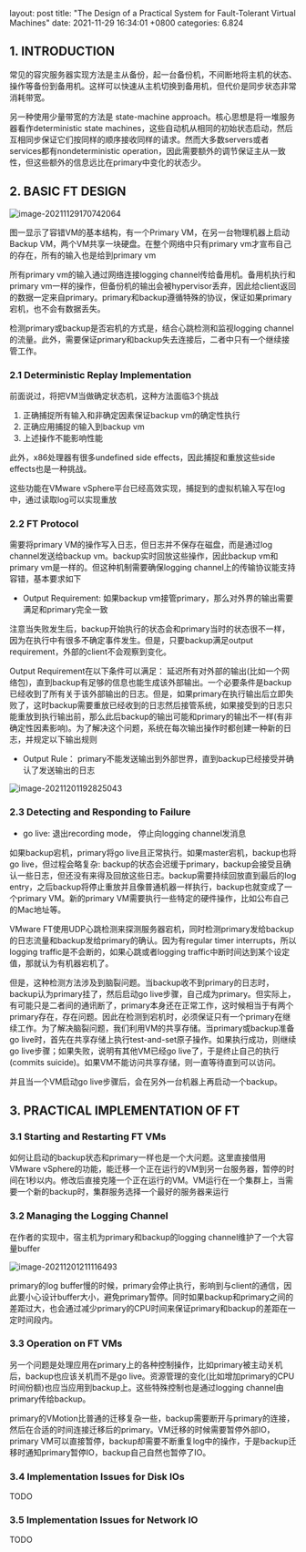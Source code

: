 
layout: post
title:  "The Design of a Practical System for Fault-Tolerant Virtual Machines"
date:   2021-11-29 16:34:01 +0800
categories: 6.824



## 1. INTRODUCTION

常见的容灾服务器实现方法是主从备份，起一台备份机，不间断地将主机的状态、操作等备份到备用机。这样可以快速从主机切换到备用机，但代价是同步状态非常消耗带宽。

另一种使用少量带宽的方法是 state-machine approach。核心思想是将一堆服务器看作deterministic state machines，这些自动机从相同的初始状态启动，然后互相同步保证它们按同样的顺序接收同样的请求。然而大多数servers或者services都有nondeterministic operation，因此需要额外的调节保证主从一致性，但这些额外的信息远比在primary中变化的状态少。



## 2. BASIC FT DESIGN

![image-20211129170742064](/assets/2021/11/vmft/image-20211129170742064.png)

图一显示了容错VM的基本结构，有一个Primary VM，在另一台物理机器上启动Backup VM，两个VM共享一块硬盘。在整个网络中只有primary vm才宣布自己的存在，所有的输入也是给到primary vm

所有primary vm的输入通过网络连接logging channel传给备用机。备用机执行和primary vm一样的操作，但备份机的输出会被hypervisor丢弃，因此给client返回的数据一定来自primary。primary和backup遵循特殊的协议，保证如果primary宕机，也不会有数据丢失。

检测primary或backup是否宕机的方式是，结合心跳检测和监视logging channel的流量。此外，需要保证primary和backup失去连接后，二者中只有一个继续接管工作。

### 2.1 Deterministic Replay Implementation

前面说过，将把VM当做确定状态机，这种方法面临3个挑战

1. 正确捕捉所有输入和非确定因素保证backup vm的确定性执行
2. 正确应用捕捉的输入到backup vm
3. 上述操作不能影响性能

此外，x86处理器有很多undefined side effects，因此捕捉和重放这些side effects也是一种挑战。

这些功能在VMware vSphere平台已经高效实现，捕捉到的虚拟机输入写在log中，通过读取log可以实现重放

### 2.2 FT Protocol

需要将primary VM的操作写入日志，但日志并不保存在磁盘，而是通过log channel发送给backup vm。backup实时回放这些操作，因此backup vm和primary vm是一样的。但这种机制需要确保logging channel上的传输协议能支持容错，基本要求如下

* Output Requirement: 如果backup vm接管primary，那么对外界的输出需要满足和primary完全一致

注意当失败发生后，backup开始执行的状态会和primary当时的状态很不一样，因为在执行中有很多不确定事件发生。但是，只要backup满足output requirement，外部的client不会观察到变化。

Output Requirement在以下条件可以满足： 延迟所有对外部的输出(比如一个网络包)，直到backup有足够的信息也能生成该外部输出。一个必要条件是backup已经收到了所有关于该外部输出的日志。但是，如果primary在执行输出后立即失败了，这时backup需要重放已经收到的日志然后接管系统，如果接受到的日志只能重放到执行输出前，那么此后backup的输出可能和primary的输出不一样(有非确定性因素影响)。为了解决这个问题，系统在每次输出操作时都创建一种新的日志，并规定以下输出规则

* Output Rule： primary不能发送输出到外部世界，直到backup已经接受并确认了发送输出的日志



![image-20211201192825043](/assets/2021/11/vmft/image-20211201192825043.png)

### 2.3 Detecting and Responding to Failure

* go live: 退出recording mode， 停止向logging channel发消息

如果backup宕机，primary将go live且正常执行。如果master宕机，backup也将go live，但过程会略复杂: backup的状态会迟缓于primary，backup会接受且确认一些日志，但还没有来得及回放这些日志。backup需要持续回放直到最后的log entry，之后backup将停止重放并且像普通机器一样执行，backup也就变成了一个primary VM。新的primary VM需要执行一些特定的硬件操作，比如公布自己的Mac地址等。

VMware FT使用UDP心跳检测来探测服务器宕机，同时检测primary发给backup的日志流量和backup发给primary的确认。因为有regular timer interrupts，所以logging traffic是不会断的，如果心跳或者logging traffic中断时间达到某个设定值，那就认为有机器宕机了。

但是，这种检测方法涉及到脑裂问题。当backup收不到primary的日志时，backup认为primary挂了，然后启动go live步骤，自己成为primary。但实际上，有可能只是二者间的通讯断了，primary本身还在正常工作，这时候相当于有两个primary存在，存在问题。因此在检测到宕机时，必须保证只有一个primary在继续工作。为了解决脑裂问题，我们利用VM的共享存储。当primary或backup准备go live时，首先在共享存储上执行test-and-set原子操作。如果执行成功，则继续go live步骤；如果失败，说明有其他VM已经go live了，于是终止自己的执行(commits suicide)。如果VM不能访问共享存储，则一直等待直到可以访问。

并且当一个VM启动go live步骤后，会在另外一台机器上再启动一个backup。

## 3. PRACTICAL IMPLEMENTATION OF FT

### 3.1 Starting and Restarting FT VMs

如何让启动的backup状态和primary一样也是一个大问题。这里直接借用VMware vSphere的功能，能迁移一个正在运行的VM到另一台服务器，暂停的时间在1秒以内。修改后直接克隆一个正在运行的VM。VM运行在一个集群上，当需要一个新的backup时，集群服务选择一个最好的服务器来运行

### 3.2 Managing the Logging Channel

在作者的实现中，宿主机为primary和backup的logging channel维护了一个大容量buffer

![image-20211201211116493](/assets/2021/11/vmft/image-20211201211116493.png)

primary的log buffer慢的时候，primary会停止执行，影响到与client的通信，因此要小心设计buffer大小，避免primary暂停。同时如果backup和primary之间的差距过大，也会通过减少primary的CPU时间来保证primary和backup的差距在一定时间段内。

### 3.3 Operation on FT VMs

另一个问题是处理应用在primary上的各种控制操作，比如primary被主动关机后，backup也应该关机而不是go live。资源管理的变化(比如增加primary的CPU时间份额)也应当应用到backup上。这些特殊控制也是通过logging channel由primary传给backup。

primary的VMotion比普通的迁移复杂一些，backup需要断开与primary的连接，然后在合适的时间连接迁移后的primary。VM迁移的时候需要暂停外部IO，primary VM可以直接暂停，backup却需要不断重复log中的操作，于是backup迁移时通知primary暂停IO，backup自己自然也暂停了IO。

### 3.4 Implementation Issues for Disk IOs

TODO

### 3.5 Implementation Issues for Network IO

TODO

